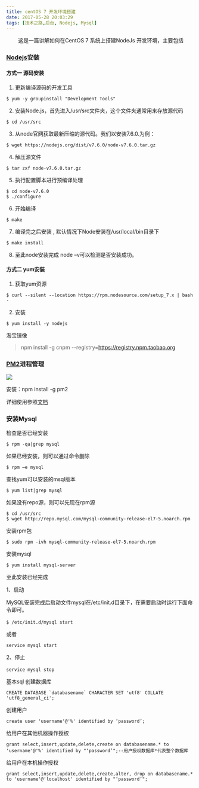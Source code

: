 ```yaml
---
title: centOS 7 开发环境搭建
date: 2017-05-28 20:03:29
tags: [技术之路,后台, Nodejs, Mysql]
---
```


&emsp;&emsp; 这是一篇讲解如何在CentOS 7 系统上搭建NodeJs 开发环境，主要包括


### [Nodejs][1]安装

#### **方式一 源码安装**


1. 更新编译源码的开发工具 
```
$ yum -y groupinstall "Development Tools"
```
2. 安装Node.js，首先进入/usr/src文件夹，这个文件夹通常用来存放源代码 
```
$ cd /usr/src
```
3. 从node官网获取最新压缩的源代码。我们以安装7.6.0.为例：
```
$ wget https://nodejs.org/dist/v7.6.0/node-v7.6.0.tar.gz
```

4. 解压源文件
```
$ tar zxf node-v7.6.0.tar.gz
```
5. 执行配置脚本进行预编译处理
```
$ cd node-v7.6.0
$ ./configure
```
6. 开始编译 
```
$ make
```
7. 编译完之后安装 , 默认情况下Node安装在/usr/local/bin目录下
```
$ make install
```
8. 至此node安装完成 node –v可以检测是否安装成功。

#### **方式二 yum安装**
1. 获取yum资源
```
$ curl --silent --location https://rpm.nodesource.com/setup_7.x | bash -
```
2. 安装
```
$ yum install -y nodejs
```
淘宝镜像
> npm install -g cnpm --registry=https://registry.npm.taobao.org

### [PM2](http://pm2.keymetrics.io)进程管理
![](/uploads/pm2Logo.png)

安装：npm install -g pm2

详细使用参照[文档](http://pm2.keymetrics.io/docs/usage/cluster-mode/)

### 安装Mysql
检查是否已经安装
```
$ rpm -qa|grep mysql
```
如果已经安装，则可以通过命令删除
```
$ rpm –e mysql
```
查找yum可以安装的msql版本
```
$ yum list|grep mysql
```
如果没有repo源，则可以先现在rpm源
```
$ cd /usr/src
$ wget http://repo.mysql.com/mysql-community-release-el7-5.noarch.rpm
```
安装rpm包
```
$ sudo rpm -ivh mysql-community-release-el7-5.noarch.rpm
```
安装mysql
```
$ yum install mysql-server
```
至此安装已经完成

1、启动　　

MySQL安装完成后启动文件mysql在/etc/init.d目录下，在需要启动时运行下面命令即可。　　
```
$ /etc/init.d/mysql start　
```
或者
```
service mysql start
```
2、停止　
```
service mysql stop　
```

基本sql
创建数据库
```
CREATE DATABASE `databasename` CHARACTER SET 'utf8' COLLATE 'utf8_general_ci';
```
创建用户
```
create user 'username'@'%' identified by ‘password’;
```
给用户在其他机器操作授权
```
grant select,insert,update,delete,create on databasename.* to 'username'@'%' identified by "‘password’";--用户授权数据库*代表整个数据库
```
给用户在本机操作授权
```
grant select,insert,update,delete,create,alter, drop on databasename.* to 'username'@'localhost' identified by "‘password’";
```
[1]:https://hexo.io 